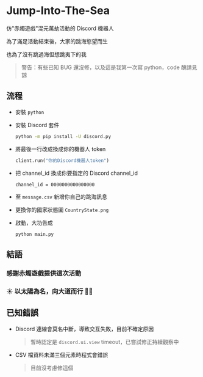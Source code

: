 # Jump-Into-The-Sea

仿"赤燭遊戲"混元萬劫活動的 Discord 機器人

為了滿足活動結束後，大家的跳海慾望而生

也為了沒有跳過海但想跳夷下的我

> 警告：有些已知 BUG 還沒修，以及這是我第一次寫 python，code 醜請見諒

## 流程

* 安裝 `python`

* 安裝 Discord 套件

    ```bash
    python -m pip install -U discord.py
    ```

* 將最後一行改成換成你的機器人 token

    ```python
    client.run("你的Discord機器人token")
    ```

* 把 channel_id 換成你要指定的 Discord channel_id

    ```
    channel_id = 0000000000000000
    ```

* 至 `message.csv` 新增你自己的跳海訊息

* 更換你的國家狀態圖 `CountryState.png`

* 啟動，大功告成

    ```
    python main.py
    ```

## 結語

### 感謝赤燭遊戲提供這次活動
### ☀️ 以太陽為名，向大道而行 🙏🏻

## 已知錯誤

* Discord 連線會莫名中斷，導致交互失敗，目前不確定原因
    > 暫時認定是 `discord.ui.view` timeout，已嘗試修正持續觀察中

* CSV 檔資料未滿三個元素時程式會錯誤
    > 目前沒考慮修這個